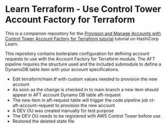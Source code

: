 # Learn Terraform - Use Control Tower Account Factory for Terraform

This is a companion repository for the [Provision and Manage Accounts with
Control Tower Account Factory for Terraform
tutorial](https://learn.hashicorp.com/tutorials/terraform/aws-control-tower-aft)
tutorial on HashiCorp Learn.

This repository contains boilerplate configuration for defining account
requests to use with the Account Factory for Terraform module. The AFT pipeline
requires the structure used and the included submodule to define a DynamoDB
table item with your account specifications.

- Edit terraform/main.tf with custom values needed to provision the new account
- As soon as the change is checked in to main branch a new item should appear in AFT account Dynamo DB table aft-request
- The new item in aft-request table will trigger the code pipeline job ct-aft-account-request to provision the new account
- A DEV OU was created manually for test purpose
- The DEV OU needs to be registered with AWS Control Tower before use
- Restored the deleted state file
